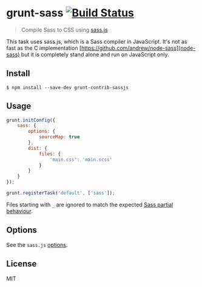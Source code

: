 # grunt-sass [![Build Status](https://travis-ci.org/amiramw/grunt-contrib-sassjs.svg?branch=master)](https://travis-ci.org/amiramw/grunt-contrib-sassjs)

> Compile Sass to CSS using [sass.js](https://github.com/medialize/sass.js)

This task uses sass.js, which is a Sass compiler in JavaScript. It's not as fast as the C implementation [https://github.com/andrew/node-sass](node-sass) but it is completely stand alone and run on JavaScript only.


## Install

```
$ npm install --save-dev grunt-contrib-sassjs
```


## Usage

```js
grunt.initConfig({
	sass: {
		options: {
			sourceMap: true
		},
		dist: {
			files: {
				'main.css': 'main.scss'
			}
		}
	}
});

grunt.registerTask('default', ['sass']);
```

Files starting with `_` are ignored to match the expected [Sass partial behaviour](http://sass-lang.com/documentation/file.SASS_REFERENCE.html#partials).


## Options

See the `sass.js` [options](https://github.com/sass/node-sass#options).

## License

MIT
